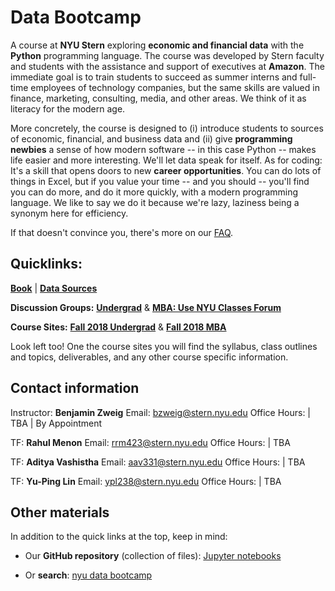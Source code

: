 # Data Bootcamp

A course at **NYU Stern** exploring **economic and financial data** with the **Python** programming language. The course was developed by Stern faculty and students with the assistance and support of executives at **Amazon**. The immediate goal is to train students to succeed as summer interns and full-time employees of technology companies, but the same skills are valued in finance, marketing, consulting, media, and other areas. We think of it as literacy for the modern age.

More concretely, the course is designed to (i) introduce students to sources of economic, financial, and business data and (ii) give **programming newbies** a sense of how modern software -- in this case Python -- makes life easier and more interesting. We'll let data speak for itself. As for coding: It's a skill that opens doors to new **career opportunities**. You can do lots of things in Excel, but if you value your time -- and you should -- you'll find you can do more, and do it more quickly, with a modern programming language. We like to say we do it because we're lazy, laziness being a synonym here for efficiency.

If that doesn't convince you, there's more on our [FAQ](faq.md).

## Quicklinks:
**[Book](https://nyudatabootcamp.gitbook.io/thebook/)** | **[Data Sources](data.md)**

**Discussion Groups:** **[Undergrad](https://groups.google.com/d/forum/databootcamp_fall2017_undergrad)** & **[MBA: Use NYU Classes Forum](http://newclasses.nyu.edu/)** 


**Course Sites:** **[Fall 2018 Undergrad](undergrad_outline.md)** & **[Fall 2018 MBA](mba_outline.md)**

 Look left too! One the course sites you will find the syllabus, class outlines and topics, deliverables, and any other course specific information.

## Contact information

Instructor: **Benjamin Zweig** 
Email: [bzweig@stern.nyu.edu](mailto:bzweig@stern.nyu.edu)
Office Hours: | TBA  |  By Appointment

TF: **Rahul Menon**
Email: [rrm423@stern.nyu.edu](mailto:rrm423@stern.nyu.edu)
Office Hours: | TBA  

TF: **Aditya Vashistha**
Email: [aav331@stern.nyu.edu](mailto:aav331@stern.nyu.edu)
Office Hours: | TBA  


TF: **Yu-Ping Lin**
Email: [ypl238@stern.nyu.edu](mailto:ypl238@stern.nyu.edu)
Office Hours: | TBA  




## Other materials

In addition to the quick links at the top, keep in mind:

* Our **GitHub repository** (collection of files): [Jupyter notebooks](https://github.com/nyusterndatabootcamp/notebooks)

* Or **search**:  [nyu data bootcamp](http://lmgtfy.com/?q=nyu+data+bootcamp)
